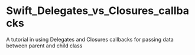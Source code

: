 # Swift_Delegates_vs_Closures_callbacks

A tutorial in using Delegates and Closures callbacks for passing data between parent and child class
